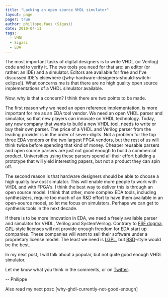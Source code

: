 ```yaml
---
title: "Lacking an open source VHDL simulator"
layout: page 
pager: true
author: philippe.faes (Sigasi)
date: 2010-04-11
tags: 
  - VHDL
  - Sigasi
  - EDA
---
```

The most important tasks of digital designers is to write VHDL (or Verilog) code and to verify it. The two tools you need for that are: an editor (or rather: an IDE) and a simulator. Editors are available for free and I've discussed IDE's elsewhere ([why-hardware-designers-should-switch-eclipse]). What concerns me is that there are no high quality open source implementations of a VHDL simulator available. 

Now, why is that a concern? I think there are two points to be made.

The first reason why we need an open reference implementation, is more important for me as an EDA tool vendor. We need an open VHDL parser and simulator, so that new players can innovate on VHDL technology. Today, any new company that wants to build a new VHDL tool, needs to write or buy their own parser. The price of a VHDL and Verilog parser from the leading provider is in the order of seven-digits. Not a problem for the top three EDA vendors or the two largest FPGA vendors, but the rest of us will think twice before spending that kind of money. Cheaper reusable parsers and open source parsers are just not good enough to build a commercial product. Universities using these parsers spend all their effort building a prototype that will yield interesting papers, but not a product they can spin off.

The second reason is that hardware designers should be able to choose a high quality low cost simulator. This will enable more people to work with VHDL and with FPGA's. I think the best way to deliver this is through an open source model. I think that other, more complex EDA tools, including synthesizers, require too much of an R&D effort to have them available in an open-source model, so let me focus on simulators. Perhaps we can get to synthesis tools in the next decade.

If there is to be more innovation in EDA, we need a freely available parser and simulator for VHDL, Verilog and SystemVerilog. Contrary to <a href="http://www.gnu.org/philosophy/free-sw.html">FSF dogma</a>, <a href="http://www.opensource.org/licenses/gpl-license.php">GPL</a>-style licenses will not provide enough freedom for EDA start up companies. These companies will want to sell their software under a proprietary license model. The least we need is <a href="http://www.opensource.org/licenses/lgpl-license.php">LGPL</a>, but <a href="http://www.opensource.org/licenses/bsd-license.php">BSD</a>-style would be the best.

In my next post, I will talk about a popular, but not quite good enough VHDL simulator. 

Let me know what you think in the comments, or on <a href="http://www.twitter.com/sigasi">Twitter</a>.

-- 
Philippe

Also read my next post: [why-ghdl-currently-not-good-enough]
